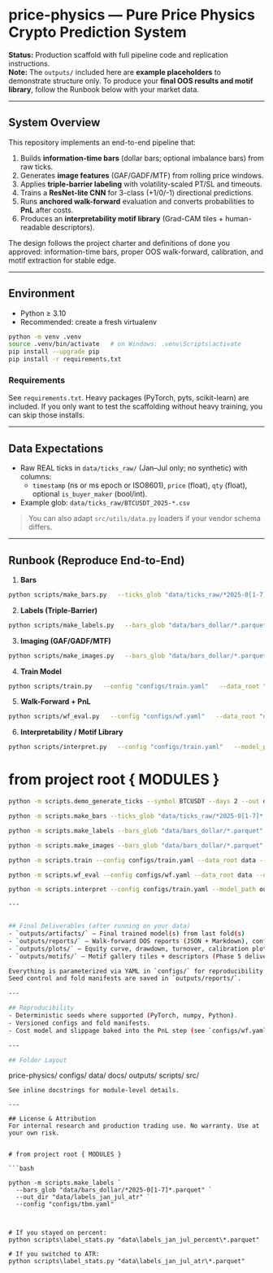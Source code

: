 # price-physics — Pure Price Physics Crypto Prediction System

**Status:** Production scaffold with full pipeline code and replication instructions.  
**Note:** The `outputs/` included here are **example placeholders** to demonstrate structure only.
To produce your **final OOS results and motif library**, follow the Runbook below with your market data.

--- 

## System Overview
This repository implements an end-to-end pipeline that:
1. Builds **information-time bars** (dollar bars; optional imbalance bars) from raw ticks.
2. Generates **image features** (GAF/GADF/MTF) from rolling price windows.
3. Applies **triple-barrier labeling** with volatility-scaled PT/SL and timeouts.
4. Trains a **ResNet-lite CNN** for 3-class (+1/0/-1) directional predictions.
5. Runs **anchored walk-forward** evaluation and converts probabilities to **PnL** after costs.
6. Produces an **interpretability motif library** (Grad-CAM tiles + human-readable descriptors).

The design follows the project charter and definitions of done you approved: information-time bars,
proper OOS walk-forward, calibration, and motif extraction for stable edge.

---

## Environment
- Python ≥ 3.10
- Recommended: create a fresh virtualenv

```bash
python -m venv .venv
source .venv/bin/activate   # on Windows: .venv\Scripts\activate
pip install --upgrade pip
pip install -r requirements.txt
```

### Requirements
See `requirements.txt`. Heavy packages (PyTorch, pyts, scikit-learn) are included.
If you only want to test the scaffolding without heavy training, you can skip those installs.

---

## Data Expectations
- Raw REAL ticks in `data/ticks_raw/` (Jan–Jul only; no synthetic) with columns:
  - `timestamp` (ns or ms epoch or ISO8601), `price` (float), `qty` (float), optional `is_buyer_maker` (bool/int).
- Example glob: `data/ticks_raw/BTCUSDT_2025-*.csv`

> You can also adapt `src/utils/data.py` loaders if your vendor schema differs.

---

## Runbook (Reproduce End-to-End)
1) **Bars**
```bash
python scripts/make_bars.py   --ticks_glob "data/ticks_raw/*2025-0[1-7]*.csv"   --out_dir "data/bars_dollar"   --bar_type dollar   --dollar_value 500000
```

2) **Labels (Triple-Barrier)**
```bash
python scripts/make_labels.py   --bars_glob "data/bars_dollar/*.parquet"   --out_dir "data/labels"   --config "configs/tbm.yaml"
```

3) **Imaging (GAF/GADF/MTF)**
```bash
python scripts/make_images.py   --bars_glob "data/bars_dollar/*.parquet"   --out_dir "data/images"   --config "configs/imaging.yaml"
```

4) **Train Model**
```bash
python scripts/train.py   --config "configs/train.yaml"   --data_root "data"   --artifacts_dir "outputs/artifacts"
```

5) **Walk-Forward + PnL**
```bash
python scripts/wf_eval.py   --config "configs/wf.yaml"   --data_root "data"   --outputs_dir "outputs"
```

6) **Interpretability / Motif Library**
```bash
python scripts/interpret.py   --config "configs/train.yaml"   --model_path "outputs/artifacts/model_last_fold.pt"   --images_root "data/images"   --out_dir "outputs/motifs"
```

# from project root { MODULES }
```bash
python -m scripts.demo_generate_ticks --symbol BTCUSDT --days 2 --out data/ticks_raw/BTCUSDT_demo.csv

python -m scripts.make_bars --ticks_glob "data/ticks_raw/*2025-0[1-7]*.csv" --out_dir data/bars_dollar --bar_type dollar --dollar_value 100000

python -m scripts.make_labels --bars_glob "data/bars_dollar/*.parquet" --out_dir data/labels --config configs/tbm.yaml

python -m scripts.make_images --bars_glob "data/bars_dollar/*.parquet" --out_dir data/images --config configs/imaging.yaml

python -m scripts.train --config configs/train.yaml --data_root data --artifacts_dir outputs/artifacts

python -m scripts.wf_eval --config configs/wf.yaml --data_root data --outputs_dir outputs

python -m scripts.interpret --config configs/train.yaml --model_path outputs/artifacts/model_last_fold.pt --images_root data/images --out_dir outputs/motifs

---


## Final Deliverables (after running on your data)
- `outputs/artifacts/` — Final trained model(s) from last fold(s)
- `outputs/reports/` — Walk-forward OOS reports (JSON + Markdown), confusion matrices, metrics
- `outputs/plots/` — Equity curve, drawdown, turnover, calibration plots
- `outputs/motifs/` — Motif gallery tiles + descriptors (Phase 5 deliverable)

Everything is parameterized via YAML in `configs/` for reproducibility.  
Seed control and fold manifests are saved in `outputs/reports/`.

---

## Reproducibility
- Deterministic seeds where supported (PyTorch, numpy, Python).
- Versioned configs and fold manifests.
- Cost model and slippage baked into the PnL step (see `configs/wf.yaml`).

---

## Folder Layout
```
price-physics/
  configs/
  data/
  docs/
  outputs/
  scripts/
  src/
```
See inline docstrings for module-level details.

---

## License & Attribution
For internal research and production trading use. No warranty. Use at your own risk.


# from project root { MODULES }

```bash

python -m scripts.make_labels `
  --bars_glob "data/bars_dollar/*2025-0[1-7]*.parquet" `
  --out_dir "data/labels_jan_jul_atr" `
  --config "configs/tbm.yaml"



# If you stayed on percent:
python scripts\label_stats.py "data\labels_jan_jul_percent\*.parquet"

# If you switched to ATR:
python scripts\label_stats.py "data\labels_jan_jul_atr\*.parquet"
